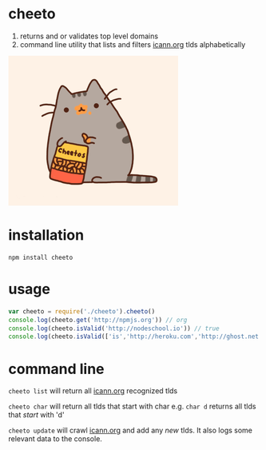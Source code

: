 # cheeto

1. returns and or validates top level domains
2. command line utility that lists and filters [icann.org](http://data.iana.org/TLD/tlds-alpha-by-domain.txt) tlds alphabetically

![](./images/cheetos-pusheen.gif?raw=true)


# installation

    npm install cheeto

# usage

```javascript
var cheeto = require('./cheeto').cheeto() 
console.log(cheeto.get('http://npmjs.org')) // org
console.log(cheeto.isValid('http://nodeschool.io')) // true
console.log(cheeto.isValid(['is','http://heroku.com','http://ghost.net','cropdust'])) // [1,1,1,0]
```

# command line
<code>cheeto list</code> will return all [icann.org](http://data.iana.org/TLD/tlds-alpha-by-domain.txt) recognized tlds

<code>cheeto char</code> will return all tlds that start with char e.g. <code>char d</code> returns all tlds that *start* with 'd'

<code>cheeto update</code> will crawl [icann.org](http://data.iana.org/TLD/tlds-alpha-by-domain.txt) and add any *new* tlds. It also logs some relevant data to the console.
